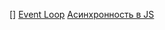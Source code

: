 []
[Event Loop](https://www.youtube.com/watch?v=zDlg64fsQow&ab_channel=UlbiTV)
[Асинхронность в JS](https://www.youtube.com/watch?v=x0Y3TfkvCgY&t=17s&ab_channel=YandexforFrontend)
